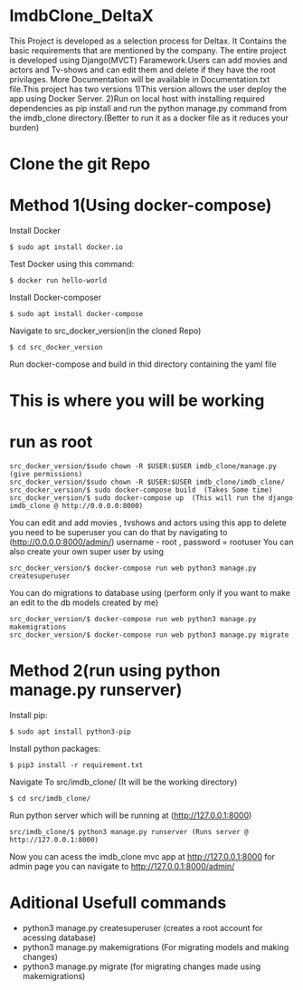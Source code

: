 # ImdbClone_DeltaX
This Project is developed as a selection process for Deltax. It Contains the basic requirements that are mentioned by the company. The entire project is developed using Django(MVCT) Faramework.Users can add movies and actors and Tv-shows and can edit them and delete if they have the root privilages. More Documentation will be available in Documentation.txt file.This project has two versions 1)This version allows the user deploy the app using Docker Server. 2)Run on local host with installing required dependencies as pip install and run the python manage.py command from the imdb_clone directory.(Better to run it as a docker file as it reduces your burden)
# Clone the git Repo
# Method 1(Using docker-compose)

Install Docker
```
$ sudo apt install docker.io
```
Test Docker using this command:
```
$ docker run hello-world
```
Install Docker-composer
```
$ sudo apt install docker-compose
```
Navigate to src_docker_version(in the cloned Repo)
```
$ cd src_docker_version
```
Run docker-compose and build in thid directory containing the yaml file
# This is where you will be working
# run as root
```
src_docker_version/$sudo chown -R $USER:$USER imdb_clone/manage.py (give permissions)
src_docker_version/$sudo chown -R $USER:$USER imdb_clone/imdb_clone/
src_docker_version/$ sudo docker-compose build  (Takes Some time)
src_docker_version/$ sudo docker-compose up  (This will run the django imdb_clone @ http://0.0.0.0:8000) 
```
You can edit and add movies , tvshows and actors using this app to delete you need to be superuser you can do that by navigating to   
(http://0.0.0.0:8000/admin/) username - root , password = rootuser 
You can also create your own super user by using
```
src_docker_version/$ docker-compose run web python3 manage.py createsuperuser
```
You can do migrations to database using (perform only if you want to make an edit to the db models created by me)
```
src_docker_version/$ docker-compose run web python3 manage.py makemigrations
src_docker_version/$ docker-compose run web python3 manage.py migrate
```

# Method 2(run using python manage.py runserver)
Install pip:
```
$ sudo apt install python3-pip
```
Install python packages:
```
$ pip3 install -r requirement.txt
```
Navigate To src/imdb_clone/ (It will be the working directory)

```
$ cd src/imdb_clone/
```

Run python server which will be running at (http://127.0.0.1:8000)
```
src/imdb_clone/$ python3 manage.py runserver (Runs server @ http://127.0.0.1:8000)
```
Now you can acess the imdb_clone mvc app at http://127.0.0.1:8000
for admin page you can navigate to http://127.0.0.1:8000/admin/

# Aditional Usefull commands
 - python3 manage.py createsuperuser (creates a root account for acessing database) 
 - python3 manage.py makemigrations (For migrating models and making changes)
 - python3 manage.py migrate (for migrating changes made using makemigrations)

